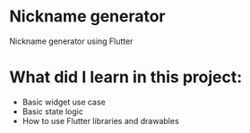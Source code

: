 # Nickname generator
Nickname generator using Flutter

# What did I learn in this project:
- Basic widget use case
- Basic state logic
- How to use Flutter libraries and drawables

